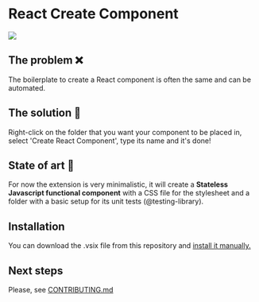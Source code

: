 # React Create Component
![](https://github.com/mattveraldi/react-create-component-extension/blob/master/Demo.gif?raw=true)
## The problem ❌
The boilerplate to create a React component is often the same and can be automated.

## The solution 🎉
Right-click on the folder that you want your component to be placed in, select 'Create React Component', type its name and it's done!

## State of art 🎡
For now the extension is very minimalistic, it will create a **Stateless Javascript functional component** with a CSS file for the stylesheet and a folder with a basic setup for its unit tests (@testing-library).

## Installation
You can download the .vsix file from this repository and [install it manually.](https://code.visualstudio.com/docs/editor/extension-gallery#_install-from-a-vsix)  
## Next steps
Please, see [CONTRIBUTING.md](CONTRIBUTING.md)
